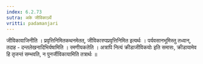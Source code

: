 ```yaml
---
index: 6.2.73
sutra: अके जीविकाऽर्थे
vritti: padamanjari
---
```


  जीविकावाजिनीति । प्रवृत्तिनिमितकथनमेतत्, जीविकारुपप्रवृत्तिनिमित इत्यर्थः । पर्यवसानभूमिस्तु तध्वान्, तदाह - दन्तलेखनादिभिर्यषामिति । रमणीयकतेति । अत्रापि नित्यं क्रीडाजीविकयोः इति समासः, क्रीडायामेव हि तृजन्तं सम्भवति, न पुनर्जीविकायामिति तत्रार्थः ॥